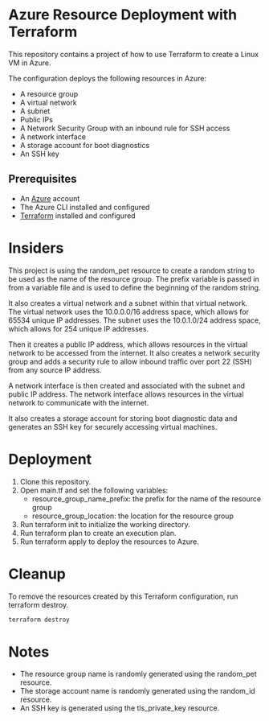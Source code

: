 # Azure Resource Deployment with Terraform

This repository contains a project of how to use Terraform to create a Linux VM in Azure.

The configuration deploys the following resources in Azure:

* A resource group
* A virtual network
* A subnet
* Public IPs
* A Network Security Group with an inbound rule for SSH access
* A network interface
* A storage account for boot diagnostics
* An SSH key

## Prerequisites

* An [Azure](https://azure.microsoft.com/) account 
* The Azure CLI installed and configured
* [Terraform](https://www.terraform.io/) installed and configured


# Insiders

This project is using the random_pet resource to create a random string to be used as the name of the resource group. The prefix variable is passed in from a variable file and is used to define the beginning of the random string.

It also creates a virtual network and a subnet within that virtual network. The virtual network uses the 10.0.0.0/16 address space, which allows for 65534 unique IP addresses. The subnet uses the 10.0.1.0/24 address space, which allows for 254 unique IP addresses.

Then it creates a public IP address, which allows resources in the virtual network to be accessed from the internet. It also creates a network security group and adds a security rule to allow inbound traffic over port 22 (SSH) from any source IP address.

A network interface is then created and associated with the subnet and public IP address. The network interface allows resources in the virtual network to communicate with the internet.

It also creates a storage account for storing boot diagnostic data and generates an SSH key for securely accessing virtual machines.


# Deployment

1. Clone this repository.
2. Open main.tf and set the following variables:
    * resource_group_name_prefix: the prefix for the name of the resource group
    * resource_group_location: the location for the resource group
5. Run terraform init to initialize the working directory.
6. Run terraform plan to create an execution plan.
7. Run terraform apply to deploy the resources to Azure.

# Cleanup
To remove the resources created by this Terraform configuration, run terraform destroy.

```bash
terraform destroy

```

# Notes
* The resource group name is randomly generated using the random_pet resource.
* The storage account name is randomly generated using the random_id resource.
* An SSH key is generated using the tls_private_key resource.